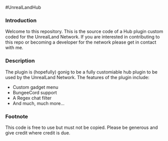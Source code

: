 #UnrealLandHub

### Introduction

Welcome to this repository. This is the source code of a Hub plugin custom coded for the UnrealLand Network. If you are interested in contributing to this repo or becoming a developer for the network please get in contact with me. 

### Description

The plugin is (hopefully) gonig to be a fully customiable hub plugin to be used by the UnrealLand Network. The features of the plugin include:

  - Custom gadget menu
  - BungeeCord support
  - A Regex chat filter
  - And much, much more...

### Footnote

This code is free to use but must not be copied. Please be generous and give credit where credit is due.
